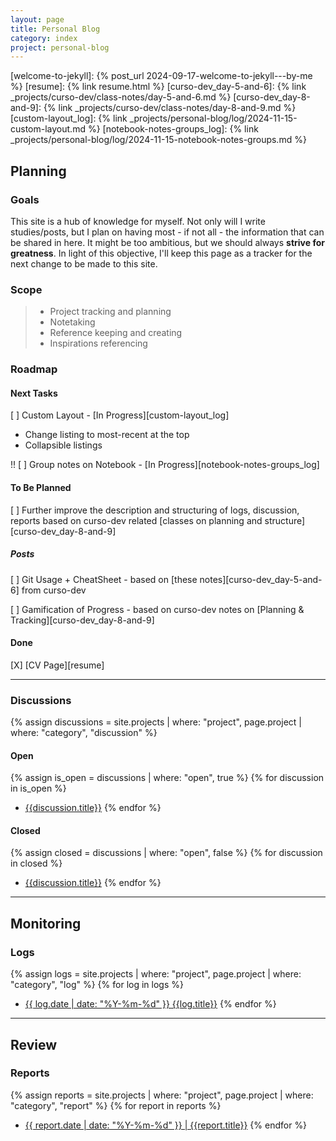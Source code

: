 ```yaml
---
layout: page
title: Personal Blog
category: index
project: personal-blog
---
```

[welcome-to-jekyll]: {% post_url 2024-09-17-welcome-to-jekyll---by-me %}
[resume]: {% link resume.html %}
[curso-dev_day-5-and-6]: {% link _projects/curso-dev/class-notes/day-5-and-6.md %}
[curso-dev_day-8-and-9]: {% link _projects/curso-dev/class-notes/day-8-and-9.md %}
[custom-layout_log]: {% link _projects/personal-blog/log/2024-11-15-custom-layout.md %}
[notebook-notes-groups_log]: {% link _projects/personal-blog/log/2024-11-15-notebook-notes-groups.md %}


## Planning 

### Goals

This site is a hub of knowledge for myself. Not only will I write studies/posts, but I plan on having most - if not all - the information that can be shared in here. It might be too ambitious, but we should always **strive for greatness**. In light of this objective, I'll keep this page as a tracker for the next change to be made to this site.

### Scope

> * Project tracking and planning
> * Notetaking
> * Reference keeping and creating
> * Inspirations referencing

### Roadmap

#### Next Tasks

[ ] Custom Layout - [In Progress][custom-layout_log]
* Change listing to most-recent at the top
* Collapsible listings

!! [ ] Group notes on Notebook - [In Progress][notebook-notes-groups_log]

#### To Be Planned

[ ] Further improve the description and structuring of logs, discussion, reports based on curso-dev related [classes on planning and structure][curso-dev_day-8-and-9]

##### Posts

[ ] Git Usage + CheatSheet - based on [these notes][curso-dev_day-5-and-6] from curso-dev

[ ] Gamification of Progress - based on curso-dev notes on [Planning & Tracking][curso-dev_day-8-and-9]

#### Done

[X] [CV Page][resume]

---

### Discussions

{% assign discussions = site.projects | where: "project", page.project | where: "category", "discussion" %}

#### Open

{% assign is_open = discussions | where: "open", true %}
{% for discussion in is_open %}
* [{{discussion.title}}]({{discussion.url}})
{% endfor %}

#### Closed

{% assign closed = discussions | where: "open", false %}
{% for discussion in closed %}
* [{{discussion.title}}]({{discussion.url}})
{% endfor %}

---

## Monitoring

### Logs

{% assign logs = site.projects | where: "project", page.project | where: "category", "log" %}
{% for log in logs %}
* [{{ log.date | date: "%Y-%m-%d" }} {{log.title}}]({{log.url}})
{% endfor %}

---

## Review

### Reports

{% assign reports = site.projects | where: "project", page.project | where: "category", "report" %}
{% for report in reports %}
* [{{ report.date | date: "%Y-%m-%d" }} \| {{report.title}}]({{report.url}})
{% endfor %}
